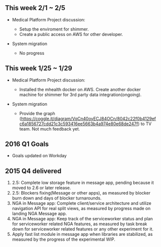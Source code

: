## This week 2/1 ~ 2/5
* Medical Platform Project discussion:
  - Setup the enviroment for shimmer.
  - Create a public access on AWS for other developer.

* System migration
  - No progress

## This week 1/25 ~ 1/29
* Medical Platform Project discussion:
  - Installed the mhealth docker on AWS. Create another docker machine for shimmer for 3rd party data integration(ongoing).

* System migration
  - Provide the graph (https://coggle.it/diagram/VqCn40oyECJ84OCn/8042c22f0b4129efc6a1856727cdd21c3c593416ee5663b4a974e80e68de247f) to TV team. Not much feedback yet.

## 2016 Q1 Goals

* Goals updated on Workday


## 2015 Q4 delivered

1. 2.5: Complete low storage feature in message app, pending because it moved to 2.6 or later release.
2. 2.5: Blockers fixing(Message or other apps), as measured by blocker burn down and days of blocker turnarounds.
3. NGA in Message app: Complete client/service architecture and utilize navigation API for real split views, as measured by progress made on landing NGA Message app.
4. NGA in Message app: Keep track of the serviceworker status and plan for serviceworker related NGA features, as measured by task break down for serviceworker related features or any other experiment for it.
5. Apply fast list module in message app when libraries are stabilized, as measured by the progress of the experimental WIP.  
